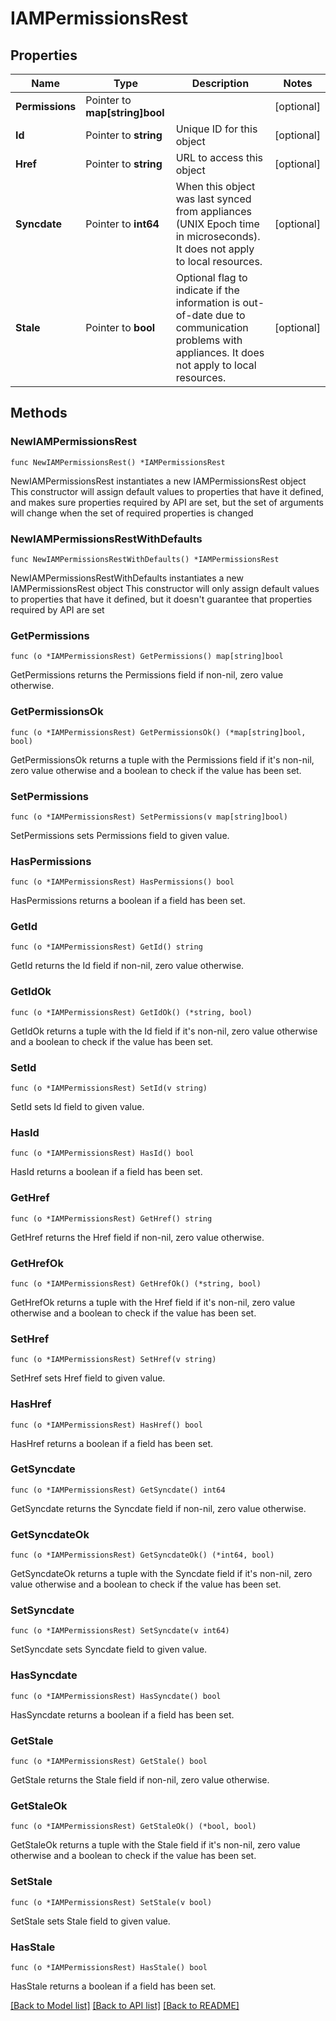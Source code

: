 # IAMPermissionsRest

## Properties

Name | Type | Description | Notes
------------ | ------------- | ------------- | -------------
**Permissions** | Pointer to **map[string]bool** |  | [optional] 
**Id** | Pointer to **string** | Unique ID for this object | [optional] 
**Href** | Pointer to **string** | URL to access this object | [optional] 
**Syncdate** | Pointer to **int64** | When this object was last synced from appliances (UNIX Epoch time in microseconds). It does not apply to local resources. | [optional] 
**Stale** | Pointer to **bool** | Optional flag to indicate if the information is out-of-date due to communication problems with appliances. It does not apply to local resources. | [optional] 

## Methods

### NewIAMPermissionsRest

`func NewIAMPermissionsRest() *IAMPermissionsRest`

NewIAMPermissionsRest instantiates a new IAMPermissionsRest object
This constructor will assign default values to properties that have it defined,
and makes sure properties required by API are set, but the set of arguments
will change when the set of required properties is changed

### NewIAMPermissionsRestWithDefaults

`func NewIAMPermissionsRestWithDefaults() *IAMPermissionsRest`

NewIAMPermissionsRestWithDefaults instantiates a new IAMPermissionsRest object
This constructor will only assign default values to properties that have it defined,
but it doesn't guarantee that properties required by API are set

### GetPermissions

`func (o *IAMPermissionsRest) GetPermissions() map[string]bool`

GetPermissions returns the Permissions field if non-nil, zero value otherwise.

### GetPermissionsOk

`func (o *IAMPermissionsRest) GetPermissionsOk() (*map[string]bool, bool)`

GetPermissionsOk returns a tuple with the Permissions field if it's non-nil, zero value otherwise
and a boolean to check if the value has been set.

### SetPermissions

`func (o *IAMPermissionsRest) SetPermissions(v map[string]bool)`

SetPermissions sets Permissions field to given value.

### HasPermissions

`func (o *IAMPermissionsRest) HasPermissions() bool`

HasPermissions returns a boolean if a field has been set.

### GetId

`func (o *IAMPermissionsRest) GetId() string`

GetId returns the Id field if non-nil, zero value otherwise.

### GetIdOk

`func (o *IAMPermissionsRest) GetIdOk() (*string, bool)`

GetIdOk returns a tuple with the Id field if it's non-nil, zero value otherwise
and a boolean to check if the value has been set.

### SetId

`func (o *IAMPermissionsRest) SetId(v string)`

SetId sets Id field to given value.

### HasId

`func (o *IAMPermissionsRest) HasId() bool`

HasId returns a boolean if a field has been set.

### GetHref

`func (o *IAMPermissionsRest) GetHref() string`

GetHref returns the Href field if non-nil, zero value otherwise.

### GetHrefOk

`func (o *IAMPermissionsRest) GetHrefOk() (*string, bool)`

GetHrefOk returns a tuple with the Href field if it's non-nil, zero value otherwise
and a boolean to check if the value has been set.

### SetHref

`func (o *IAMPermissionsRest) SetHref(v string)`

SetHref sets Href field to given value.

### HasHref

`func (o *IAMPermissionsRest) HasHref() bool`

HasHref returns a boolean if a field has been set.

### GetSyncdate

`func (o *IAMPermissionsRest) GetSyncdate() int64`

GetSyncdate returns the Syncdate field if non-nil, zero value otherwise.

### GetSyncdateOk

`func (o *IAMPermissionsRest) GetSyncdateOk() (*int64, bool)`

GetSyncdateOk returns a tuple with the Syncdate field if it's non-nil, zero value otherwise
and a boolean to check if the value has been set.

### SetSyncdate

`func (o *IAMPermissionsRest) SetSyncdate(v int64)`

SetSyncdate sets Syncdate field to given value.

### HasSyncdate

`func (o *IAMPermissionsRest) HasSyncdate() bool`

HasSyncdate returns a boolean if a field has been set.

### GetStale

`func (o *IAMPermissionsRest) GetStale() bool`

GetStale returns the Stale field if non-nil, zero value otherwise.

### GetStaleOk

`func (o *IAMPermissionsRest) GetStaleOk() (*bool, bool)`

GetStaleOk returns a tuple with the Stale field if it's non-nil, zero value otherwise
and a boolean to check if the value has been set.

### SetStale

`func (o *IAMPermissionsRest) SetStale(v bool)`

SetStale sets Stale field to given value.

### HasStale

`func (o *IAMPermissionsRest) HasStale() bool`

HasStale returns a boolean if a field has been set.


[[Back to Model list]](../README.md#documentation-for-models) [[Back to API list]](../README.md#documentation-for-api-endpoints) [[Back to README]](../README.md)


